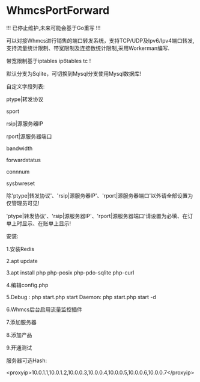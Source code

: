 # WhmcsPortForward

!!! 已停止维护,未来可能会基于Go重写 !!!

可以对接Whmcs进行销售的端口转发系统，支持TCP/UDP及Ipv6/Ipv4端口转发,支持流量统计限制、带宽限制及连接数统计限制,采用Workerman编写.

带宽限制基于iptables ip6tables tc !

默认分支为Sqlite，可切换到Mysql分支使用Mysql数据库!

自定义字段列表:

ptype|转发协议

sport

rsip|源服务器IP

rport|源服务器端口

bandwidth

forwardstatus

connnum

sysbwreset

除'ptype|转发协议'、'rsip|源服务器IP'、'rport|源服务器端口'以外请全部设置为仅管理员可见!

'ptype|转发协议'、'rsip|源服务器IP'、'rport|源服务器端口'请设置为必填、在订单上时显示、在账单上显示!

安装:

1.安装Redis

2.apt update

3.apt install php php-posix php-pdo-sqlite php-curl

4.编辑config.php

5.Debug : php start.php start Daemon: php start.php start -d

6.Whmcs后台启用流量监控插件

7.添加服务器

8.添加产品

9.开通测试

服务器可选Hash:

&lt;proxyip&gt;10.0.1.1,10.0.1.2,10.0.0.3,10.0.0.4,10.0.0.5,10.0.0.6,10.0.0.7&lt;/proxyip&gt;

